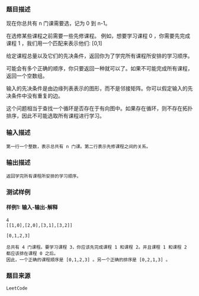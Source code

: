 ### 题目描述

现在你总共有 n 门课需要选，记为 0 到 n-1。

在选修某些课程之前需要一些先修课程。 例如，想要学习课程 0 ，你需要先完成课程 1 ，我们用一个匹配来表示他们: [0,1]

给定课程总量以及它们的先决条件，返回你为了学完所有课程所安排的学习顺序。

可能会有多个正确的顺序，你只要返回一种就可以了。如果不可能完成所有课程，返回一个空数组。

输入的先决条件是由边缘列表表示的图形，而不是邻接矩阵。你可以假定输入的先决条件中没有重复的边。

这个问题相当于查找一个循环是否存在于有向图中。如果存在循环，则不存在拓扑排序，因此不可能选取所有课程进行学习。

### 输入描述

```
第一行一个整数，表示总共有 n 门课。第二行表示先修课程之间的关系。
```
### 输出描述

```
返回学完所有课程所安排的学习顺序。
```

### 测试样例
#### 样例1: 输入-输出-解释
```
4
[[1,0],[2,0],[3,1],[3,2]]
```
```
[0,1,2,3]
```
```
总共有 4 门课程。要学习课程 3，你应该先完成课程 1 和课程 2。并且课程 1 和课程 2 都应该排在课程 0 之后。
因此，一个正确的课程顺序是 [0,1,2,3] 。另一个正确的排序是 [0,2,1,3] 。
```
### 题目来源  
`LeetCode`